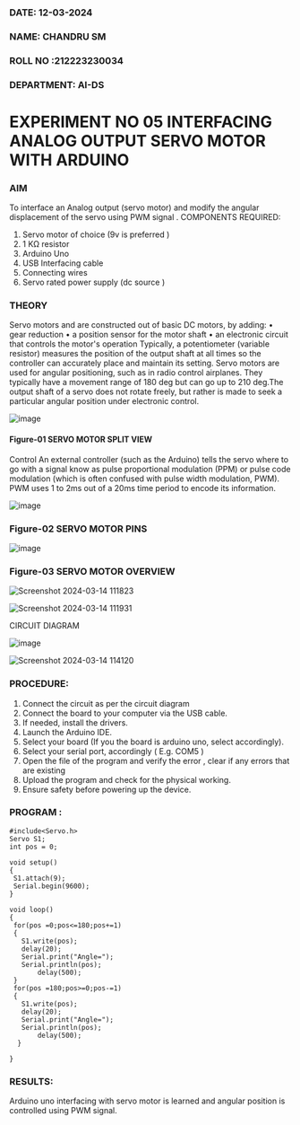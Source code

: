 ###  DATE: 12-03-2024

###  NAME: CHANDRU SM
###  ROLL NO :212223230034
###  DEPARTMENT: AI-DS


# EXPERIMENT NO 05 INTERFACING ANALOG OUTPUT SERVO MOTOR WITH ARDUINO

### AIM
To interface an Analog output (servo motor) and modify the angular displacement of the servo using PWM signal .
COMPONENTS REQUIRED:
1.	Servo motor of choice (9v is preferred )
2.	1 KΩ resistor 
3.	Arduino Uno 
4.	USB Interfacing cable 
5.	Connecting wires 
6.	Servo rated power supply (dc source )


### THEORY
Servo motors and are constructed out of basic DC motors, by adding:
•	 gear reduction
•	 a position sensor for the motor shaft
•	 an electronic circuit that controls the motor's operation
Typically, a potentiometer (variable resistor) measures the position of the output shaft at all times so the controller can accurately place and maintain its setting.
Servo motors are used for angular positioning, such as in radio control airplanes.  They typically have a movement range of 180 deg but can go up to 210 deg.The output shaft of a servo does not rotate freely, but rather is made to seek a particular angular position under electronic control. 


![image](https://user-images.githubusercontent.com/36288975/163544439-1f477927-fcd4-42f0-9ce4-c863fdbf1210.png)



#### Figure-01 SERVO MOTOR SPLIT VIEW 
Control 
An external controller (such as the Arduino) tells the servo where to go with a signal know as pulse proportional modulation (PPM) or pulse code modulation (which is often confused with pulse width modulation, PWM). PWM uses 1 to 2ms out of a 20ms time period to encode its information.
 
 
 ![image](https://user-images.githubusercontent.com/36288975/163544482-3027136f-7135-4f3d-a23f-8dc2fe04194d.png)

### Figure-02 SERVO MOTOR PINS

 ![image](https://user-images.githubusercontent.com/36288975/163544513-ca497421-e6ba-4f91-871f-5cfba77f22a8.png)


### Figure-03 SERVO MOTOR OVERVIEW 

 ![Screenshot 2024-03-14 111823](https://github.com/Chandru0711/EXPERIMENT-NO--05-INTERFACING-ANALOG-OUTPUT-SERVO-MOTOR-WITH-ARDUINO-/assets/144979368/54618039-08a3-45e8-8aca-7215282d5781)

![Screenshot 2024-03-14 111931](https://github.com/Chandru0711/EXPERIMENT-NO--05-INTERFACING-ANALOG-OUTPUT-SERVO-MOTOR-WITH-ARDUINO-/assets/144979368/25c2ee8a-8d43-40ad-9e98-39b64b78ae4b)




CIRCUIT DIAGRAM
 
 
 ![image](https://user-images.githubusercontent.com/36288975/163544618-6eb8a7b5-7f1a-428a-8d9f-fd899b145efb.png)

![Screenshot 2024-03-14 114120](https://github.com/Chandru0711/EXPERIMENT-NO--05-INTERFACING-ANALOG-OUTPUT-SERVO-MOTOR-WITH-ARDUINO-/assets/144979368/1c1bb455-67c8-408c-8c45-f1eaec5eafb7)


### PROCEDURE:
1.	Connect the circuit as per the circuit diagram 
2.	Connect the board to your computer via the USB cable.
3.	If needed, install the drivers.
4.	Launch the Arduino IDE.
5.	Select your board (If you the board is arduino uno, select accordingly).
6.	Select your serial port, accordingly ( E.g. COM5 )
7.	Open the file of the program  and verify the error , clear if any errors that are existing 
8.	Upload the program and check for the physical working. 
9.	Ensure safety before powering up the device.


### PROGRAM :
 ```
#include<Servo.h>
Servo S1;
int pos = 0;

void setup()
{
  S1.attach(9);
  Serial.begin(9600);
}

void loop()
{
  for(pos =0;pos<=180;pos+=1)
  {
    S1.write(pos);
    delay(20);
    Serial.print("Angle=");
    Serial.println(pos);
    	delay(500);
  }
  for(pos =180;pos>=0;pos-=1)
  {
    S1.write(pos);
    delay(20);
    Serial.print("Angle=");
    Serial.println(pos);
    	delay(500);
  }
  
}
```









### RESULTS: 
Arduino uno interfacing with servo motor is learned and angular position is controlled using PWM signal.
